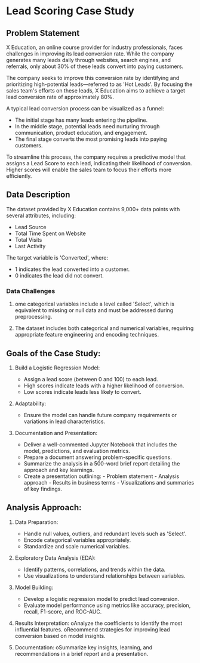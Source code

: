 # Lead Scoring Case Study

## Problem Statement

X Education, an online course provider for industry professionals, faces challenges in improving its lead conversion rate. While the company generates many leads daily through websites, search engines, and referrals, only about 30% of these leads convert into paying customers.

The company seeks to improve this conversion rate by identifying and prioritizing high-potential leads—referred to as 'Hot Leads'. By focusing the sales team's efforts on these leads, X Education aims to achieve a target lead conversion rate of approximately 80%.

A typical lead conversion process can be visualized as a funnel:

- The initial stage has many leads entering the pipeline.
- In the middle stage, potential leads need nurturing through communication, product education, and engagement.
- The final stage converts the most promising leads into paying customers.

To streamline this process, the company requires a predictive model that assigns a Lead Score to each lead, indicating their likelihood of conversion. Higher scores will enable the sales team to focus their efforts more efficiently.

## Data Description

The dataset provided by X Education contains 9,000+ data points with several attributes, including:
- Lead Source
- Total Time Spent on Website
- Total Visits  
- Last Activity

The target variable is 'Converted', where:

- 1 indicates the lead converted into a customer.
- 0 indicates the lead did not convert.

### Data Challenges

1. ome categorical variables include a level called 'Select', which is equivalent to missing or null data and must be addressed during preprocessing.

2. The dataset includes both categorical and numerical variables, requiring appropriate feature engineering and encoding techniques.

## Goals of the Case Study:

1. Build a Logistic Regression Model:
    - Assign a lead score (between 0 and 100) to each lead.
    - High scores indicate leads with a higher likelihood of conversion.
    - Low scores indicate leads less likely to convert.
3. Adaptability:
   
    - Ensure the model can handle future company requirements or variations in lead characteristics.
     
5. Documentation and Presentation:
    - Deliver a well-commented Jupyter Notebook that includes the model, predictions, and evaluation metrics.
    - Prepare a document answering problem-specific questions.
    - Summarize the analysis in a 500-word brief report detailing the approach and key learnings.
    - Create a presentation outlining:
          - Problem statement
          - Analysis approach
          - Results in business terms
          - Visualizations and summaries of key findings.
         
## Analysis Approach:

1. Data Preparation:
   
    - Handle null values, outliers, and redundant levels such as 'Select'.
    - Encode categorical variables appropriately.
    - Standardize and scale numerical variables.
      
3. Exploratory Data Analysis (EDA):
   
    - Identify patterns, correlations, and trends within the data.
    - Use visualizations to understand relationships between variables.
5. Model Building:
    - Develop a logistic regression model to predict lead conversion.
    - Evaluate model performance using metrics like accuracy, precision, recall, F1-score, and ROC-AUC.
6. Results Interpretation:
oAnalyze the coefficients to identify the most influential features.
oRecommend strategies for improving lead conversion based on model insights.
7. Documentation:
oSummarize key insights, learning, and recommendations in a brief report and a presentation.

